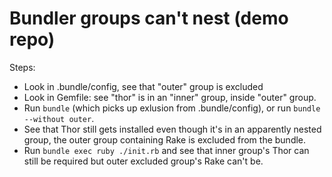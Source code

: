# Bundler groups can't nest (demo repo)

Steps:

* Look in .bundle/config, see that "outer" group is excluded
* Look in Gemfile: see "thor" is in an "inner" group, inside "outer" group.
* Run `bundle` (which picks up exlusion from .bundle/config), or run `bundle --without outer`.
* See that Thor still gets installed even though it's in an apparently nested group, the outer group containing Rake is excluded from the bundle.
* Run `bundle exec ruby ./init.rb` and see that inner group's Thor can still be required but outer excluded group's Rake can't be.
